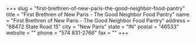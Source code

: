 +++
slug = "first-brethren-of-new-paris-the-good-neighbor-food-pantry"
title = "First Brethren of New Paris - The Good Neighbor Food Pantry"
name = "First Brethren of New Paris - The Good Neighbor Food Pantry"
address = "68472 State Road 15"
city = "New Paris"
state = "IN"
postal = "46533"
website = ""
phone = "574 831-2766"
fax = ""
+++
